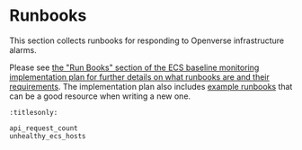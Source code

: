 # Runbooks

This section collects runbooks for responding to Openverse infrastructure
alarms.

Please see
[the "Run Books" section of the ECS baseline monitoring implementation plan for further details on what runbooks are and their requirements](/projects/proposals/monitoring/20230606_implementation_plan_ecs_alarms.md#run-books).
The implementation plan also includes
[example runbooks](/projects/proposals/monitoring/20230606_implementation_plan_ecs_alarms.md#example-run-books)
that can be a good resource when writing a new one.

```{toctree}
:titlesonly:

api_request_count
unhealthy_ecs_hosts
```
